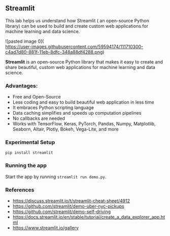## Streamlit

This lab helps us understand how Streamlit ( an open-source Python library) can be used to build and create custom web applications for machine learning and data science.

![pasted image 0](<img width="443"> https://user-images.githubusercontent.com/59594174/111710300-c4ad7d80-881f-11eb-8dfc-348a88df4288.png)

**Streamlit** is an open-source Python library that makes it easy to create and share beautiful, custom web applications for machine learning and data science.

### Advantages:

- Free and Open-Source
- Less coding and easy to build beautiful web application in less time
- It embraces Python scripting language
- Data caching simplifies and speeds up computation pipelines
- No callbacks are needed
- Works with TensorFlow, Keras, PyTorch, Pandas, Numpy, Matplotlib, Seaborn, Altair, Plotly, Bokeh, Vega-Lite, and more


### Experimental Setup

```
pip install streamlit
```

### Running the app

Start the app by running `streamlit run demo.py`.


### References

- https://discuss.streamlit.io/t/streamlit-cheat-sheet/4912
- https://github.com/streamlit/demo-uber-nyc-pickups
- https://github.com/streamlit/demo-self-driving
- https://docs.streamlit.io/en/stable/tutorial/create_a_data_explorer_app.html
- https://www.streamlit.io/gallery


